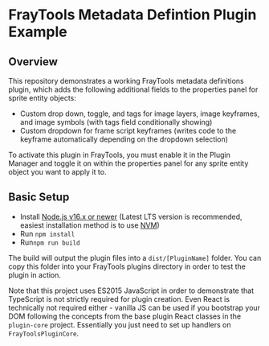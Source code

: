 # FrayTools Metadata Defintion Plugin Example

## Overview

This repository demonstrates a working FrayTools metadata definitions plugin, which adds the following additional fields to the properties panel for sprite entity objects:

* Custom drop down, toggle, and tags for image layers, image keyframes, and image symbols (with tags field conditionally showing)
* Custom dropdown for frame script keyframes (writes code to the keyframe automatically depending on the dropdown selection)

To activate this plugin in FrayTools, you must enable it in the Plugin Manager and toggle it on within the properties panel for any sprite entity object you want to apply it to.

## Basic Setup

* Install [Node.js v16.x or newer](https://nodejs.org/en/) (Latest LTS version is recommended, easiest installation method is to use [NVM](https://github.com/nvm-sh/nvm))
* Run `npm install`
* Run`npm run build`

The build will output the plugin files into a `dist/[PluginName]` folder. You can copy this folder into your FrayTools plugins directory in order to test the plugin in action.

Note that this project uses ES2015 JavaScript in order to demonstrate that TypeScript is not strictly required for plugin creation. Even React is technically not required either - vanilla JS can be used if you bootstrap your DOM following the concepts from the base plugin React classes in the `plugin-core` project. Essentially you just need to set up handlers on  `FrayToolsPluginCore`.
